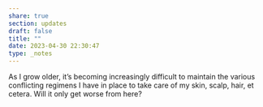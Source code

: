 ```yaml
---
share: true
section: updates
draft: false
title: ""
date: 2023-04-30 22:30:47
type: _notes
---
```



As I grow older, it’s becoming increasingly difficult to maintain the various conflicting regimens I have in place to take care of my skin, scalp, hair, et cetera. Will it only get worse from here?
